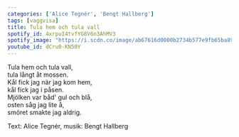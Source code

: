 ```yaml
---
categories: ['Alice Tegnér', 'Bengt Hallberg']
tags: [vaggvisa]
title: Tula hem och tula vall
spotify_id: 4xrpuI4tvfYG8V6n3AhMV3
spotify_image: "https://i.scdn.co/image/ab67616d0000b2734b577e9fb65ba893513756cf"
youtube_id: dCru0-KN50Y
---
```



Tula hem och tula vall,  
tula långt åt mossen.  
Kål fick jag när jag kom hem,  
kål fick jag i påsen.  
Mjölken var båd' gul och blå,  
osten såg jag lite å,  
smöret smakte jag aldrig.


Text: Alice Tegnér, musik: Bengt Hallberg

